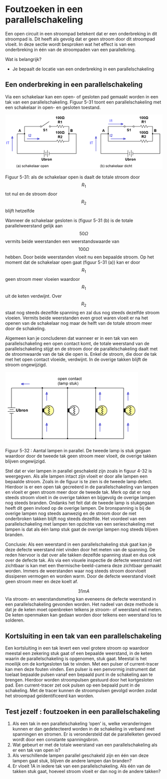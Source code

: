 # Foutzoeken in een parallelschakeling

Een open circuit in een stroompad betekent dat er een onderbreking in dit stroompad is. Dit heeft als gevolg dat er geen stroom door dit stroompad vloeit. In deze sectie wordt besproken wat het effect is van een onderbreking in één van de stroompaden van een parallelkring.

Wat is belangrijk?

* Je bepaalt de locatie van een onderbreking in een parallelschakeling

## Een onderbreking in een parallelschakeling <a id="een-onderbreking-in-een-parallelschakeling"></a>

Via een schakelaar kan een open- of gesloten pad gemaakt worden in een tak van een parallelschakeling. Figuur 5-31 toont een parallelschakeling met een schakelaar in open- en gesloten toestand.

![](../.gitbook/assets/afbeelding_11456.png)

Figuur 5-31: als de schakelaar open is daalt de totale stroom door $${R}_{1}$$ tot nul en de stroom door $${R}_{2}$$ blijft hetzelfde

Wanneer de schakelaar gesloten is \(figuur 5-31 \(b\) is de totale parallelweerstand gelijk aan $$50 \Omega$$ vermits beide weerstanden een weerstandswaarde van $$100 \Omega$$ hebben. Door beide weerstanden vloeit nu een bepaalde stroom. Op het moment dat de schakelaar open gaat \(figuur 5-31 \(a\)\) kan er door $${R}_{1}$$ geen stroom meer vloeien waardoor $${R}_{1}$$ uit de keten verdwijnt. Over $${R}_{2}$$ staat nog steeds dezelfde spanning en zal dus nog steeds dezelfde stroom vloeien. Vermits beide weerstanden even groot waren vloeit er na het openen van de schakelaar nog maar de helft van de totale stroom meer door de schakeling.

Algemeen kan je concluderen dat wanneer er in een tak van een parallelschakeling een open contact komt, de totale weerstand van de parallelschakeling stijgt en de stroom door de parallelschakeling daalt met de stroomwaarde van de tak die open is. Enkel de stroom, die door de tak met het open contact vloeide, verdwijnt. In de overige takken blijft de stroom ongewijzigd.

![](../.gitbook/assets/afbeelding_11457.png)

Figuur 5-32 : Aantal lampen in parallel. De tweede lamp is stuk gegaan waardoor door de tweede tak geen stroom meer vloeit, de overige takken blijven ongewijzigd.

Stel dat er vier lampen in parallel geschakeld zijn zoals in figuur 4-32 is weergegven. Als alle lampen intact zijn vloeit er door alle lampen een bepaalde stroom. Zoals in de figuur is te zien is de tweede lamp defect. Hierdoor is er een open tak gecreëerd in de parallelschakeling van lampen en vloeit er geen stroom meer door de tweede tak. Merk op dat er nog steeds stroom vloeit in de overige takken en bijgevolg de overige lampen nog steeds branden. Ondanks het feit dat de tweede lamp is stukgegaan heeft dit geen invloed op de overige lampen. De bronspanning is bij de overige lampen nog steeds aanwezig en de stroom door de niet onderbroken takken blijft nog steeds dezelfde. Het voordeel van een parallelschakeling met lampen ten opzichte van een serieschakeling met lampen is dat als één lamp stuk gaat de overige lampen nog steeds blijven branden.

Conclusie: Als een weerstand in een parallelschakeling stuk gaat kan je deze defecte weerstand niet vinden door het meten van de spanning. De reden hiervoor is dat over alle takken dezelfde spanning staat en dus ook over de defecte tak. Als via een visuele inspectie de defecte weerstand niet zichtbaar is kan met een thermische-beeld-camera deze zichtbaar gemaakt worden. Immers de weerstanden waar nog steeds stroom doorvloeit dissiperen vermogen en worden warm. Door de defecte weerstand vloeit geen stroom meer en deze koelt af.

$$31 mA$$ Via stroom- en weerstandsmeting kan eveneens de defecte weerstand in een parallelschakeling gevonden worden. Het nadeel van deze methode is dat je de keten moet openbreken telkens je stroom- of weerstand wil meten. De keten openmaken kan gedaan worden door telkens een weerstand los te solderen.

## Kortsluiting in een tak van een parallelschakeling <a id="kortsluiting-in-een-tak-van-een-parallelschakeling"></a>

Een kortsluiting in een tak levert een veel grotere stroom op waardoor meestal een zekering stuk gaat of een bepaalde weerstand, in de keten waarin de parallelschakeling is opgenomen, stuk gaat. Meestal is het moeilijk om de kortgesloten tak te vinden. Met een pulser of current-tracer kan men deze fouten vinden. Een pulser is een penvormig instrument dat toelaat bepaalde pulsen vanaf een bepaald punt in de schakeling aan te brengen. Hierdoor worden stroompulsen gestuurd door het kortgesloten pad. Een current-tracer zet ook pulsen op een bepaald punt in de schakeling. Met de tracer kunnen de stroompulsen gevolgd worden zodat het stroompad geïdentificeerd kan worden.

## Test jezelf : foutzoeken in een parallelschakeling <a id="test-jezelf-foutzoeken-in-een-parallelschakeling"></a>

1. Als een tak in een parallelschakeling ‘open’ is, welke veranderingen kunnen er dan gedetecteerd worden in de schakeling in verband met spanningen en stromen. Er is verondersteld dat de parallelketen gevoed wordt door een constante spanningsbron.
2. Wat gebeurt er met de totale weerstand van een parallelschakeling als er een tak van open is?
3. Als verschillende lampen parallel geschakeld zijn en één van deze lampen gaat stuk, blijven de andere lampen dan branden?
4. Er vloeit 1A in iedere tak van een parallelschakeling. Als één van de takken stuk gaat, hoeveel stroom vloeit er dan nog in de andere takken?

